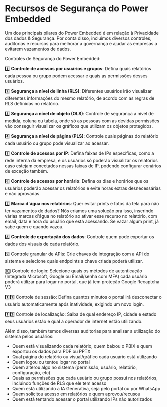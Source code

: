 # Recursos de Segurança do Power Embedded

Um dos principais pilares do Power Embedded é em relação à Privacidade dos dados & Segurança. Por conta disso, incluímos diversos controles, auditorias e recursos para melhorar a governança e ajudar as empresas a evitarem vazamentos de dados.



Controles de Segurança do Power Embedded:

1️⃣ **Controle de acessos por usuários e grupos**: Defina quais relatórios cada pessoa ou grupo podem acessar e quais as permissões desses usuários.

2️⃣ **Segurança a nível de linha (RLS)**: Diferentes usuários irão visualizar diferentes informações do mesmo relatório, de acordo com as regras de RLS definidas no relatório.

3️⃣ **Segurança a nível de objeto (OLS)**: Controle de segurança a nível de medida, coluna ou tabela, onde só as pessoas com as devidas permissões vão conseguir visualizar os gráficos que utilizam os objetos protegidos.

4️⃣ **Segurança a nível de página (PLS)**: Controle quais páginas do relatório cada usuário ou grupo pode visualizar ao acessar.

5️⃣ **Controle de acessos por IP**: Defina faixas de IPs específicas, como a rede interna da empresa, e os usuários só poderão visualizar os relatórios caso estejam conectados nessas faixas de IP, podendo configurar cenários de exceção também.

6️⃣ **Controle de acessos por horário**: Defina os dias e horários que os usuários poderão acessar os relatórios e evite horas extras desnecessárias e não aprovadas.

7️⃣ **Marca d'água nos relatórios**: Quer evitar prints e fotos da tela para não ter vazamentos de dados? Nós criamos uma solução pra isso, inserindo várias marcas d'água no relatório ao ativar esse recurso no relatório, com email, data e hora do usuário que está acessando. Se vazar algum print, já sabe quem e quando vazou.

8️⃣ **Controle de exportação dos dados**: Controle quem pode exportar os dados dos visuais de cada relatório.

9️⃣ Controle granular de APIs: Crie chaves de integração com a API do sistema e selecione quais endpoints a chave criada poderá utilizar.

🔟 Controle de login: Selecione quais os métodos de autenticação (Integrada Microsoft, Google ou Email/senha com MFA) cada usuário poderá utilizar para logar no portal, que já tem proteção Google Recaptcha V3

1️⃣1️⃣ Controle de sessão: Defina quantos minutos o portal irá desconectar o usuário automaticamente após inatividade, exigindo um novo login.

1️⃣2️⃣ Controle de localização: Saiba de qual endereço IP, cidade e estado seus usuários estão e qual a operador de internet estão utilizando.



Além disso, também temos diversas auditorias para analisar a utilização do sistema pelos usuários:

* Quem está visualizando cada relatório, quem baixou o PBIX e quem exportou os dados para PDF ou PPTX
* Qual página do relatório ou visual/gráfico cada usuário está utilizando
* Quem logou ou tentou logar no portal
* Quem alterou algo no sistema (permissão, usuário, relatório, configuração, etc)
* Quais as permissões que cada usuário ou grupo possui nos relatórios, incluindo funções de RLS que ele tem acesso
* Quem está utilizando a IA Generativa, seja pelo portal ou por WhatsApp
* Quem solicitou acesso em relatórios e quem aprovou/recusou
* Quem está tentando acessar o portal utilizando IPs não autorizados
